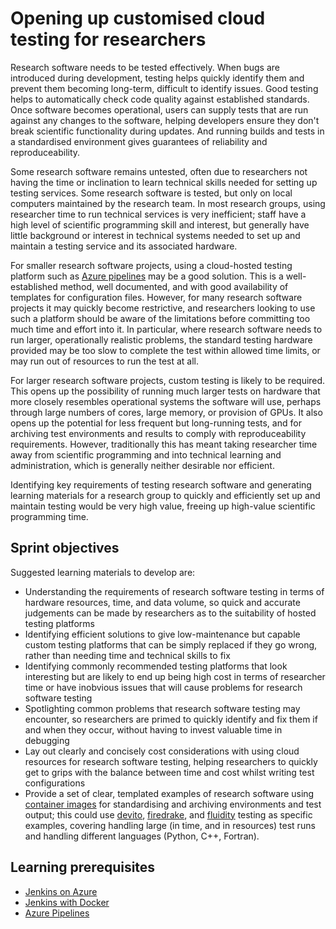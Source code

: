 # Opening up customised cloud testing for researchers

Research software needs to be tested effectively. When bugs are introduced during development, testing helps quickly identify them and prevent them becoming long-term, difficult to identify issues. Good testing helps to automatically check code quality against established standards. Once software becomes operational, users can supply tests that are run against any changes to the software, helping developers ensure they don't break scientific functionality during updates. And running builds and tests in a standardised environment gives guarantees of reliability and reproduceability.

Some research software remains untested, often due to researchers not having the time or inclination to learn technical skills needed for setting up testing services. Some research software is tested, but only on local computers maintained by the research team. In most research groups, using researcher time to run technical services is very inefficient; staff have a high level of scientific programming skill and interest, but generally have little background or interest in technical systems needed to set up and maintain a testing service and its associated hardware.

For smaller research software projects, using a cloud-hosted testing platform such as [Azure pipelines](https://azure.microsoft.com/en-us/services/devops/pipelines/) may be a good solution. This is a well-established method, well documented, and with good availability of templates for configuration files. However, for many research software projects it may quickly become restrictive, and researchers looking to use such a platform should be aware of the limitations before committing too much time and effort into it. In particular, where research software needs to run larger, operationally realistic problems, the standard testing hardware provided may be too slow to complete the test within allowed time limits, or may run out of resources to run the test at all.

For larger research software projects, custom testing is likely to be required. This opens up the possibility of running much larger tests on hardware that more closely resembles operational systems the software will use, perhaps through large numbers of cores, large memory, or provision of GPUs. It also opens up the potential for less frequent but long-running tests, and for archiving test environments and results to comply with reproduceability requirements. However, traditionally this has meant taking researcher time away from scientific programming and into technical learning and administration, which is generally neither desirable nor efficient.

Identifying key requirements of testing research software and generating learning materials for a research group to quickly and efficiently set up and maintain testing would be very high value, freeing up high-value scientific programming time.

## Sprint objectives

Suggested learning materials to develop are:

* Understanding the requirements of research software testing in terms of hardware resources, time, and data volume, so quick and accurate judgements can be made by researchers as to the suitability of hosted testing platforms
* Identifying efficient solutions to give low-maintenance but capable custom testing platforms that can be simply replaced if they go wrong, rather than needing time and technical skills to fix
* Identifying commonly recommended testing platforms that look interesting but are likely to end up being high cost in terms of researcher time or have inobvious issues that will cause problems for research software testing
* Spotlighting common problems that research software testing may encounter, so researchers are primed to quickly identify and fix them if and when they occur, without having to invest valuable time in debugging
* Lay out clearly and concisely cost considerations with using cloud resources for research software testing, helping researchers to quickly get to grips with the balance between time and cost whilst writing test configurations
* Provide a set of clear, templated examples of research software using [container images](https://www.docker.com/resources/what-container) for standardising and archiving environments and test output; this could use [devito](http://www.opesci.org/devito/index.html), [firedrake](https://firedrakeproject.org/), and [fluidity](http://fluidityproject.github.io/) testing as specific examples, covering handling large (in time, and in resources) test runs and handling different languages (Python, C++, Fortran).

## Learning prerequisites

* [Jenkins on Azure](https://docs.microsoft.com/en-us/azure/jenkins/)
* [Jenkins with Docker](https://jenkins.io/doc/book/pipeline/docker/)
* [Azure Pipelines](https://docs.microsoft.com/en-us/azure/devops/pipelines/index?view=azure-devops)
